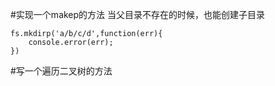 #实现一个makep的方法
当父目录不存在的时候，也能创建子目录
```
fs.mkdirp('a/b/c/d',function(err){
    console.error(err);
})
```
#写一个遍历二叉树的方法

